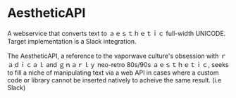 # AestheticAPI
A webservice that converts text to ａｅｓｔｈｅｔｉｃ full-width UNICODE. Target implementation is a Slack integration.

The AestheticAPI, a reference to the vaporwave culture's obsession with ｒａｄｉｃａｌ and ｇｎａｒｌｙ neo-retro 80s/90s ａｅｓｔｈｅｔｉｃ, seeks to fill a niche of manipulating text via a web API in cases where a custom code or library cannot be inserted natively to acheive the same result. (i.e Slack)
